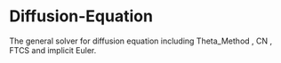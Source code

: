 # Diffusion-Equation
The general solver for diffusion equation including Theta_Method , CN , FTCS and implicit Euler. 
